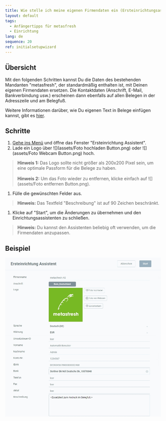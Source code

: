 ```yaml
---
title: Wie stelle ich meine eigenen Firmendaten ein (Ersteinrichtungsassistent)?
layout: default
tags:
  - Anfängertipps für metasfresh
  - Einrichtung
lang: de
sequence: 20
ref: initialsetupwizard
---
```


## Übersicht
Mit den folgenden Schritten kannst Du die Daten des bestehenden Mandanten "metasfresh", der standardmäßig enthalten ist, mit Deinen eigenen Firmendaten ersetzen. Die Kontaktdaten (Anschrift, E-Mail, Bankverbindung usw.) erscheinen dann ebenfalls auf allen Belegen in der Adresszeile und am Belegfuß.

Weitere Informationen darüber, wie Du eigenen Text in Belege einfügen kannst, gibt es [hier](Text_auf_Belege_drucken-allgemein).

## Schritte
1. [Gehe ins Menü](Menu) und öffne das Fenster "Ersteinrichtung Assistent".
1. Lade ein Logo über ![](assets/Foto hochladen Button.png) oder ![](assets/Foto Webcam Button.png) hoch.
 >**Hinweis 1:** Das Logo sollte nicht größer als 200x200 Pixel sein, um eine optimale Passform für die Belege zu haben.<br><br>
 >**Hinweis 2:** Um das Foto wieder zu entfernen, klicke einfach auf ![](assets/Foto entfernen Button.png).

1. Fülle die gewünschten Felder aus.
 >**Hinweis:** Das Textfeld "Beschreibung" ist auf 90 Zeichen beschränkt.

1. Klicke auf "Start", um die Änderungen zu übernehmen und den Einrichtungsassistenten zu schließen.
 >**Hinweis:** Du kannst den Assistenten beliebig oft verwenden, um die Firmendaten anzupassen.

## Beispiel
![](assets/Ersteinrichtungsassistent.png)
